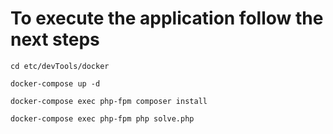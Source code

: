 # To execute the application follow the next steps
`cd etc/devTools/docker`

`docker-compose up -d`

`docker-compose exec php-fpm composer install`

`docker-compose exec php-fpm php solve.php`
